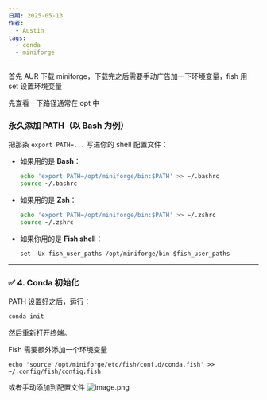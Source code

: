 ```yaml
---
日期: 2025-05-13
作者:
  - Austin
tags:
  - conda
  - miniforge
---
```


首先 AUR 下载 miniforge，下载完之后需要手动广告加一下环境变量，fish 用 set 设置环境变量

先查看一下路径通常在 opt 中

### 永久添加 PATH（以 Bash 为例）

把那条 `export PATH=...` 写进你的 shell 配置文件：

- 如果用的是 **Bash**：
    
    ```bash
    echo 'export PATH=/opt/miniforge/bin:$PATH' >> ~/.bashrc
    source ~/.bashrc
    ```
    
- 如果用的是 **Zsh**：
    
    ```bash
    echo 'export PATH=/opt/miniforge/bin:$PATH' >> ~/.zshrc
    source ~/.zshrc
    ```
    
- 如果你用的是 **Fish shell**：
    
    ```fish
    set -Ux fish_user_paths /opt/miniforge/bin $fish_user_paths
    
    ```
    

---

### ✅ 4. Conda 初始化

PATH 设置好之后，运行：

```bash
conda init
```

然后重新打开终端。

Fish 需要额外添加一个环境变量
```
echo 'source /opt/miniforge/etc/fish/conf.d/conda.fish' >> ~/.config/fish/config.fish

```
或者手动添加到配置文件
![image.png](https://cdn.jsdelivr.net/gh/AustinSuun/image/img/20250513205958899.png)
